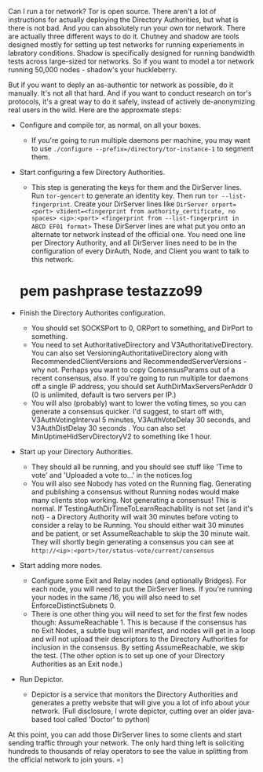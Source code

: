 Can I run a tor network?
Tor is open source. There aren't a lot of instructions for actually deploying the Directory Authorities, but what is there is not bad. And you can absolutely run your own tor network. There are actually three different ways to do it. Chutney and shadow are tools designed mostly for setting up test networks for running experiements in labratory conditions. Shadow is specifically designed for running bandwidth tests across large-sized tor networks. So if you want to model a tor network running 50,000 nodes - shadow's your huckleberry.

But if you want to deply an as-authentic tor network as possible, do it manually. It's not all that hard. And if you want to conduct research on tor's protocols, it's a great way to do it safely, instead of actively de-anonymizing real users in the wild. Here are the approxmate steps:

- Configure and compile tor, as normal, on all your boxes.
   - If you're going to run multiple daemons per machine, you may want to use `./configure --prefix=/directory/tor-instance-1` to segment them.
- Start configuring a few Directory Authorities.
   - This step is generating the keys for them and the DirServer lines. Run `tor-gencert` to generate an identity key. Then run `tor --list-fingerprint`. Create your DirServer lines like `DirServer orport=<port> v3ident=<fingerprint from authority_certificate, no spaces> <ip>:<port> <fingerprint from --list-fingerprint in ABCD EF01 format>` These DirServer lines are what put you onto an alternate tor network instead of the official one. You need one line per Directory Authority, and all DirServer lines need to be in the configuration of every DirAuth, Node, and Client you want to talk to this network.
  # pem pashprase testazzo99



- Finish the Directory Authorites configuration.
  - You should set SOCKSPort to 0, ORPort to something, and DirPort to something.
  - You need to set AuthoritativeDirectory and V3AuthoritativeDirectory. You can also set VersioningAuthoritativeDirectory along with RecommendedClientVersions and RecommendedServerVersions - why not. Perhaps you want to copy ConsensusParams out of a recent consensus, also. If you're going to run multiple tor daemons off a single IP address, you should set AuthDirMaxServersPerAddr 0 (0 is unlimited, default is two servers per IP.)
  - You will also (probably) want to lower the voting times, so you can generate a consensus quicker. I'd suggest, to start off with, V3AuthVotingInterval 5 minutes, V3AuthVoteDelay 30 seconds, and V3AuthDistDelay 30 seconds . You can also set MinUptimeHidServDirectoryV2 to something like 1 hour.

- Start up your Directory Authorities.
  - They should all be running, and you should see stuff like 'Time to vote' and 'Uploaded a vote to...' in the notices.log
  - You will also see Nobody has voted on the Running flag. Generating and publishing a consensus without Running nodes would make many clients stop working. Not generating a consensus! This is normal. If TestingAuthDirTimeToLearnReachability is not set (and it's not) - a Directory Authority will wait 30 minutes before voting to consider a relay to be Running. You should either wait 30 minutes and be patient, or set AssumeReachable to skip the 30 minute wait. They will shortly begin generating a consensus you can see at `http://<ip>:<port>/tor/status-vote/current/consensus`

- Start adding more nodes.
  - Configure some Exit and Relay nodes (and optionally Bridges). For each node, you will need to put the DirServer lines. If you're running your nodes in the same /16, you will also need to set EnforceDistinctSubnets 0.
  - There is one other thing you will need to set for the first few nodes though: AssumeReachable 1. This is because if the consensus has no Exit Nodes, a subtle bug will manifest, and nodes will get in a loop and will not upload their descriptors to the Directory Authorities for inclusion in the consensus. By setting AssumeReachable, we skip the test. (The other option is to set up one of your Directory Authorities as an Exit node.)

- Run Depictor.
  - Depictor is a service that monitors the Directory Authorities and generates a pretty website that will give you a lot of info about your network. (Full disclosure, I wrote depictor, cutting over an older java-based tool called 'Doctor' to python)
  
At this point, you can add those DirServer lines to some clients and start sending traffic through your network. The only hard thing left is soliciting hundreds to thousands of relay operators to see the value in splitting from the official network to join yours. =)